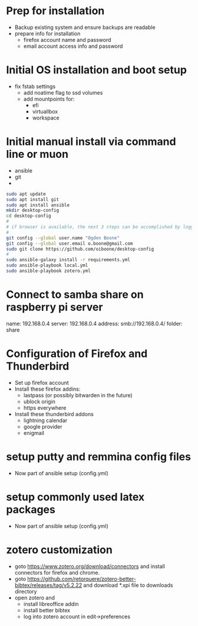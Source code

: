 # Prep for installation
- Backup existing system and ensure backups are readable
- prepare info for installation
    - firefox account name and password
    - email account access info and password
    
# Initial OS installation and boot setup
- fix fstab settings
    - add noatime flag to ssd volumes
    - add mountpoints for:
        - efi
        - virtuallbox
        - workspace

# Initial manual install via command line or muon
- ansible
- git
- 

```bash
sudo apt update
sudo apt install git
sudo apt install ansible
mkdir desktop-config
cd desktop-config
#
# if browser is available, the next 3 steps can be accomplished by loggin into githu and cloning repository
#
git config --global user.name "Ogden Boone"
git config --global user.email o.boone@gmail.com
sudo git clone https://github.com/oiboone/desktop-config
#
sudo ansible-galaxy install -r requirements.yml
sudo ansible-playbook local.yml
sudo ansible-playbook zotero.yml

```

# Connect to samba share on raspberry pi server
name: 192.168.0.4
server: 192.168.0.4
address: smb://192.168.0.4/
folder: share

# Configuration of Firefox and Thunderbird
- Set up firefox account
- Install these firefox addins:
    - lastpass (or possibly bitwarden in the future)
    - ublock origin
    - https everywhere
- Install these thunderbird addons
    - lightning calendar
    - google provider
    - enigmail
    
# setup putty and remmina config files
- Now part of ansible setup (config.yml)

# setup commonly used latex packages
- Now part of ansible setup (config.yml)

# zotero customization

- goto <https://www.zotero.org/download/connectors> and install connectors for firefox and chrome.
- goto <https://github.com/retorquere/zotero-better-bibtex/releases/tag/v5.2.22> and download *.xpi file to downloads directory
- open zotero and 
    - install libreoffice addin
    - install better bibtex 
    - log into zotero account in edit->preferences